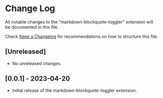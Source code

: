 # Change Log

All notable changes to the "markdown-blockquote-toggler" extension will be documented in this file.

Check [Keep a Changelog](http://keepachangelog.com/) for recommendations on how to structure this file.

## [Unreleased]

- No unreleased changes.

## [0.0.1] - 2023-04-20

- Initial release of the markdown-blockquote-toggler extension.
